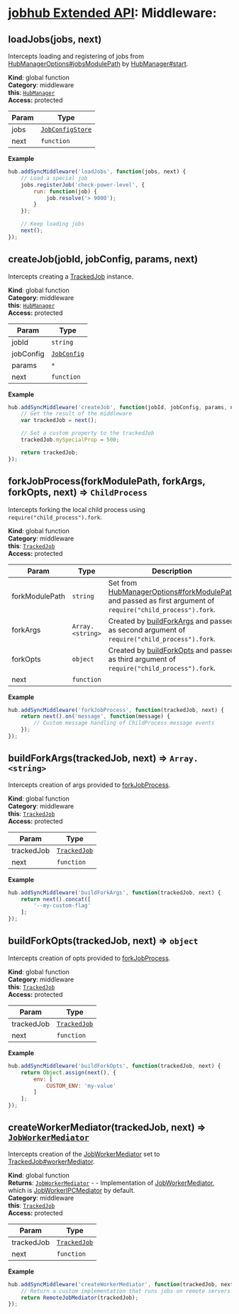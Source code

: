 # [jobhub Extended API](README.md): Middleware:

<a name="loadJobs"></a>

## loadJobs(jobs, next)
Intercepts loading and registering of jobs from
[HubManagerOptions#jobsModulePath](HubManagerOptions.md#HubManagerOptions+jobsModulePath) by [HubManager#start](HubManager.md#HubManager+start).

**Kind**: global function  
**Category**: middleware  
**this**: <code>[HubManager](HubManager.md#HubManager)</code>  
**Access:** protected  

| Param | Type |
| --- | --- |
| jobs | <code>[JobConfigStore](JobConfigStore.md#JobConfigStore)</code> | 
| next | <code>function</code> | 

**Example**  
```javascript
hub.addSyncMiddleware('loadJobs', function(jobs, next) {
    // Load a special job
    jobs.registerJob('check-power-level', {
        run: function(job) {
            job.resolve('> 9000');
        }
    });

    // Keep loading jobs
    next();
});
```
<a name="createJob"></a>

## createJob(jobId, jobConfig, params, next)
Intercepts creating a [TrackedJob](TrackedJob.md#TrackedJob) instance.

**Kind**: global function  
**Category**: middleware  
**this**: <code>[HubManager](HubManager.md#HubManager)</code>  
**Access:** protected  

| Param | Type |
| --- | --- |
| jobId | <code>string</code> | 
| jobConfig | <code>[JobConfig](JobConfig.md#JobConfig)</code> | 
| params | <code>\*</code> | 
| next | <code>function</code> | 

**Example**  
```javascript
hub.addSyncMiddleware('createJob', function(jobId, jobConfig, params, next) {
    // Get the result of the middleware
    var trackedJob = next();

    // Set a custom property to the trackedJob
    trackedJob.mySpecialProp = 500;

    return trackedJob;
});
```
<a name="forkJobProcess"></a>

## forkJobProcess(forkModulePath, forkArgs, forkOpts, next) ⇒ <code>ChildProcess</code>
Intercepts forking the local child process using `require("child_process").fork`.

**Kind**: global function  
**Category**: middleware  
**this**: <code>[TrackedJob](TrackedJob.md#TrackedJob)</code>  
**Access:** protected  

| Param | Type | Description |
| --- | --- | --- |
| forkModulePath | <code>string</code> | Set from [HubManagerOptions#forkModulePath](HubManagerOptions.md#HubManagerOptions+forkModulePath) and passed as first argument of `require("child_process").fork`. |
| forkArgs | <code>Array.&lt;string&gt;</code> | Created by [buildForkArgs](middleware.md#buildForkArgs) and passed as second argument of `require("child_process").fork`. |
| forkOpts | <code>object</code> | Created by [buildForkOpts](middleware.md#buildForkOpts) and passed as third argument of `require("child_process").fork`. |
| next | <code>function</code> |  |

**Example**  
```javascript
hub.addSyncMiddleware('forkJobProcess', function(trackedJob, next) {
    return next().on('message', function(message) {
        // Custom message handling of ChildProcess message events
    });
});
```
<a name="buildForkArgs"></a>

## buildForkArgs(trackedJob, next) ⇒ <code>Array.&lt;string&gt;</code>
Intercepts creation of args provided to [forkJobProcess](middleware.md#forkJobProcess).

**Kind**: global function  
**Category**: middleware  
**this**: <code>[TrackedJob](TrackedJob.md#TrackedJob)</code>  
**Access:** protected  

| Param | Type |
| --- | --- |
| trackedJob | <code>[TrackedJob](TrackedJob.md#TrackedJob)</code> | 
| next | <code>function</code> | 

**Example**  
```javascript
hub.addSyncMiddleware('buildForkArgs', function(trackedJob, next) {
    return next().concat([
        '--my-custom-flag'
    ];
});
```
<a name="buildForkOpts"></a>

## buildForkOpts(trackedJob, next) ⇒ <code>object</code>
Intercepts creation of opts provided to [forkJobProcess](middleware.md#forkJobProcess).

**Kind**: global function  
**Category**: middleware  
**this**: <code>[TrackedJob](TrackedJob.md#TrackedJob)</code>  
**Access:** protected  

| Param | Type |
| --- | --- |
| trackedJob | <code>[TrackedJob](TrackedJob.md#TrackedJob)</code> | 
| next | <code>function</code> | 

**Example**  
```javascript
hub.addSyncMiddleware('buildForkOpts', function(trackedJob, next) {
    return Object.assign(next(), {
        env: [
            CUSTOM_ENV: 'my-value'
        ]
    ];
});
```
<a name="createWorkerMediator"></a>

## createWorkerMediator(trackedJob, next) ⇒ <code>[JobWorkerMediator](JobWorkerMediator.md#JobWorkerMediator)</code>
Intercepts creation of the [JobWorkerMediator](JobWorkerMediator.md#JobWorkerMediator) set to [TrackedJob#workerMediator](TrackedJob.md#TrackedJob+workerMediator).

**Kind**: global function  
**Returns**: <code>[JobWorkerMediator](JobWorkerMediator.md#JobWorkerMediator)</code> - - Implementation of [JobWorkerMediator](JobWorkerMediator.md#JobWorkerMediator), which is [JobWorkerIPCMediator](JobWorkerIPCMediator.md#JobWorkerIPCMediator) by default.  
**Category**: middleware  
**this**: <code>[TrackedJob](TrackedJob.md#TrackedJob)</code>  
**Access:** protected  

| Param | Type |
| --- | --- |
| trackedJob | <code>[TrackedJob](TrackedJob.md#TrackedJob)</code> | 
| next | <code>function</code> | 

**Example**  
```javascript
hub.addSyncMiddleware('createWorkerMediator', function(trackedJob, next) {
    // Return a custom implementation that runs jobs on remote servers
    return RemoteJobMediator(trackedJob);
});
```
